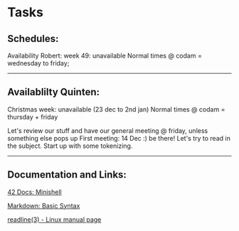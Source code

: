 # Tasks

## Schedules:
Availability Robert:
week 49: unavailable
Normal times @ codam = wednesday to friday;

---


## Availablilty Quinten:
Christmas week: unavailable (23 dec to 2nd jan)
Normal times @ codam = thursday + friday

Let's review our stuff and have our general meeting @ friday, unless something else pops up
First meeting: 14 Dec :) be there!
Let's try to read in the subject.
Start up with some tokenizing.

---


## Documentation and Links: 

[42 Docs: Minishell](https://harm-smits.github.io/42docs/projects/minishell)

[Markdown: Basic Syntax](https://www.markdownguide.org/basic-syntax/)

[readline(3) - Linux manual page](https://man7.org/linux/man-pages/man3/readline.3.html)
